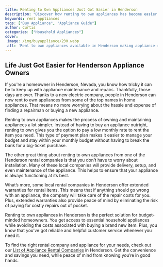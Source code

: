 ```yaml
---
title: Renting to Own Appliances Just Got Easier in Henderson
description: "Discover how renting to own appliances has become easier than ever in Henderson with this new blog post Learn about the best methods for doing this and get the most out of your purchase"
keywords: rent appliances
tags: ["Buy Appliance", "Appliance Guide"]
author: Curtis
categories: ["Household Appliances"]
cover: 
 image: /img/buyappliance/230.webp
 alt: 'Rent to own appliances available in Henderson making appliance rental easier'
---
```

## Life Just Got Easier for Henderson Appliance Owners

If you're a homeowner in Henderson, Nevada, you know how tricky it can be to keep up with appliance maintenance and repairs. Thankfully, those days are over. Thanks to a new electric company, people in Henderson can now rent to own appliances from some of the top names in home appliances. That means no more worrying about the hassle and expense of finding a repairman or buying a new appliance.

Renting to own appliances makes the process of owning and maintaining appliances a lot simpler. Instead of having to buy an appliance outright, renting to own gives you the option to pay a low monthly rate to rent the item you need. This type of payment plan makes it easier to manage your budget and stay within your monthly budget without having to break the bank for a big-ticket purchase.

The other great thing about renting to own appliances from one of the Henderson rental companies is that you don't have to worry about installation. Many of these local companies will provide delivery, setup, and even maintenance of the appliance. This helps to ensure that your appliance is always functioning at its best.

What’s more, some local rental companies in Henderson offer extended warranties for rental items. This means that if anything should go wrong with an appliance, the company will take care of the repair costs for you. Plus, extended warranties also provide peace of mind by eliminating the risk of paying for costly repairs out of pocket.

Renting to own appliances in Henderson is the perfect solution for budget-minded homeowners. You get access to essential household appliances while avoiding the costs associated with buying a brand new item. Plus, you know that you've got reliable and helpful customer service whenever you need it.

To find the right rental company and appliance for your needs, check out our [List of Appliance Rental Companies](./pages/appliance-rental) in Henderson. Get the convenience and savings you need, while peace of mind from knowing you’re in good hands.
